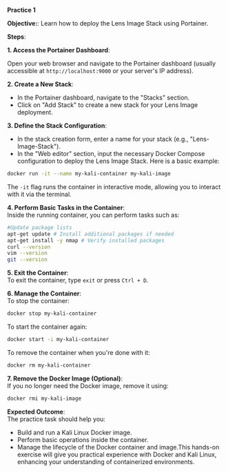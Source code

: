
**Practice 1**

**Objective:**: Learn how to deploy the Lens Image Stack using Portainer.

**Steps**:

**1. Access the Portainer Dashboard**:

Open your web browser and navigate to the Portainer dashboard (usually accessible at `http://localhost:9000` or your server's IP address).

**2. Create a New Stack**:
-   In the Portainer dashboard, navigate to the "Stacks" section.
-   Click on "Add Stack" to create a new stack for your Lens Image deployment.

**3. Define the Stack Configuration**: 
-   In the stack creation form, enter a name for your stack (e.g., "Lens-Image-Stack").
-   In the "Web editor" section, input the necessary Docker Compose configuration to deploy the Lens Image Stack. Here is a basic example:
```bash  
docker run -it --name my-kali-container my-kali-image  
```  
The `-it` flag runs the container in interactive mode, allowing you to interact with it via the terminal.

 **4. Perform Basic Tasks in the Container**:  
Inside the running container, you can perform tasks such as:  
```bash
#Update package lists  
apt-get update # Install additional packages if needed  
apt-get install -y nmap # Verify installed packages  
curl --version  
vim --version  
git --version  
```

**5. Exit the Container**:  
To exit the container, type `exit` or press `Ctrl + D`.

 **6. Manage the Container**:  
To stop the container:  
```bash  
docker stop my-kali-container  
```  
To start the container again:  
```bash  
docker start -i my-kali-container  
```  
To remove the container when you're done with it:  
```bash  
docker rm my-kali-container  
``` 
**7. Remove the Docker Image (Optional)**:  
If you no longer need the Docker image, remove it using:  
```bash  
docker rmi my-kali-image  
```

**Expected Outcome**:  
The practice task should help you:  
- Build and run a Kali Linux Docker image.  
- Perform basic operations inside the container.  
- Manage the lifecycle of the Docker container and image.This hands-on exercise will give you practical experience with Docker and Kali Linux, enhancing your understanding of containerized environments.


<!--stackedit_data:
eyJoaXN0b3J5IjpbLTE0MzAzNTkyMjYsNDk3ODE4ODEwXX0=
-->